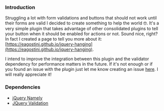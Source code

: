 ### Introduction

Struggling a lot with form validations and buttons that should not work until their forms are valid I decided to create something to help the world 🤓. It's a very simple plugin that takes advantage of other consolidated plugins to tell your button when it should be enabled for actions or not. Sound nice, right? In fact I created a page to tell you more about it: [https://eagostini.github.io/jquery-hanging](https://eagostini.github.io/jquery-hanging).

I intend to improve the integration between this plugin and the validator dependency for performance matters in the future. If it's not enough or if you found an issue with the plugin just let me know creating an issue [here](https://github.com/eagostini/jquery-hanging/issues). I will really appreciate it!

### Dependencies

+ [jQuery Namely](https://github.com/eagostini/jquery-namely)
+ [JQuery Validation](https://github.com/jquery-validation/jquery-validation)
